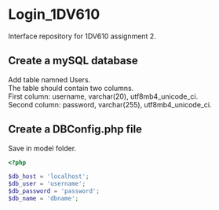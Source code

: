 # Login_1DV610
Interface repository for 1DV610 assignment 2.

## Create a mySQL database
Add table namned Users.  
The table should contain two columns.  
First column: username, varchar(20), utf8mb4_unicode_ci.  
Second column: password, varchar(255), utf8mb4_unicode_ci.

## Create a DBConfig.php file
Save in model folder.  
```php
<?php

$db_host = 'localhost';
$db_user = 'username';
$db_password = 'password';
$db_name = 'dbname';
```